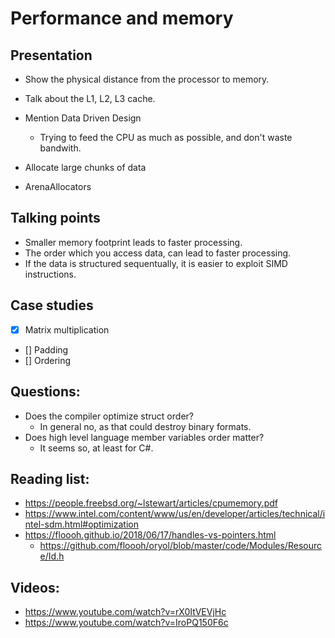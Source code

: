 # Performance and memory

## Presentation

- Show the physical distance from the processor to memory.
- Talk about the L1, L2, L3 cache.
- Mention Data Driven Design
    - Trying to feed the CPU as much as possible, and don't waste bandwith.

- Allocate large chunks of data
- ArenaAllocators

## Talking points

* Smaller memory footprint leads to faster processing.
* The order which you access data, can lead to faster processing.
* If the data is structured sequentually, it is easier to exploit SIMD instructions.

## Case studies

- [X] Matrix multiplication 
- [] Padding
- [] Ordering

## Questions:
- Does the compiler optimize struct order?
    - In general no, as that could destroy binary formats.
- Does high level language member variables order matter?
    - It seems so, at least for C#.

## Reading list:

- https://people.freebsd.org/~lstewart/articles/cpumemory.pdf
- https://www.intel.com/content/www/us/en/developer/articles/technical/intel-sdm.html#optimization
- https://floooh.github.io/2018/06/17/handles-vs-pointers.html
    - https://github.com/floooh/oryol/blob/master/code/Modules/Resource/Id.h

## Videos:
- https://www.youtube.com/watch?v=rX0ItVEVjHc
- https://www.youtube.com/watch?v=IroPQ150F6c
